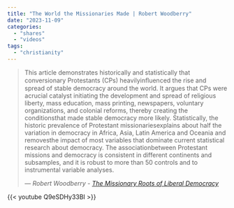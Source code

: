 ```yaml
---
title: "The World the Missionaries Made | Robert Woodberry"
date: "2023-11-09"
categories:
  - "shares"
  - "videos"
tags: 
  - "christianity"
---
```


> This article demonstrates historically and statistically that conversionary Protestants (CPs) heavilyinﬂuenced the rise and spread of stable democracy around the world. It argues that CPs were acrucial catalyst initiating the development and spread of religious liberty, mass education, mass printing, newspapers, voluntary organizations, and colonial reforms, thereby creating the conditionsthat made stable democracy more likely. Statistically, the historic prevalence of Protestant missionariesexplains about half the variation in democracy in Africa, Asia, Latin America and Oceania and removesthe impact of most variables that dominate current statistical research about democracy. The associationbetween Protestant missions and democracy is consistent in different continents and subsamples, and it is robust to more than 50 controls and to instrumental variable analyses.
> 
> — <cite> Robert Woodberry - [The Missionary Roots of Liberal Democracy](https://www.academia.edu/2128659/The_Missionary_Roots_of_Liberal_Democracy) </cite>

{{< youtube Q9eSDHy33BI >}}